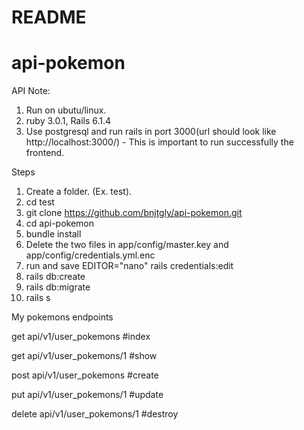 # README

# api-pokemon

API
Note: 
1. Run on ubutu/linux.
2. ruby 3.0.1, Rails 6.1.4
3. Use postgresql and run rails in port 3000(url should look like http://localhost:3000/) - This is important to run successfully the frontend.

Steps
1. Create a folder. (Ex. test).
2. cd test
3. git clone https://github.com/bnjtgly/api-pokemon.git
4. cd api-pokemon
5. bundle install
6. Delete the two files in app/config/master.key and app/config/credentials.yml.enc
7. run and save  EDITOR="nano" rails credentials:edit
8. rails db:create 
9. rails db:migrate
10. rails s



My pokemons endpoints


get api/v1/user_pokemons #index

get api/v1/user_pokemons/1 #show

post  api/v1/user_pokemons #create

put api/v1/user_pokemons/1 #update

delete api/v1/user_pokemons/1 #destroy

